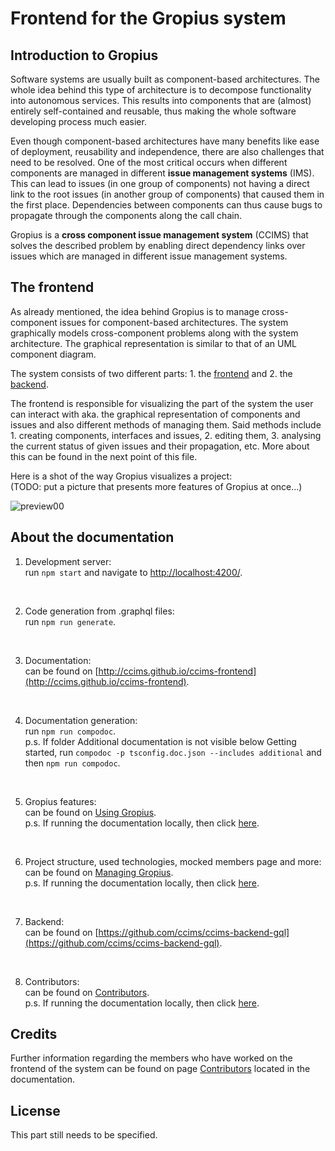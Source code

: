# Frontend for the Gropius system

## Introduction to Gropius

Software systems are usually built as component-based architectures. The whole idea behind this type of architecture is to decompose functionality into autonomous services. This results into components that are (almost) entirely self-contained and reusable, thus making the whole software developing process much easier.

Even though component-based architectures have many benefits like ease of deployment, reusability and independence, there are also challenges that need to be resolved. One of the most critical occurs when different components are managed in different **issue management systems** (IMS). This can lead to issues (in one group of components) not having a direct link to the root issues (in another group of components) that caused them in the first place. Dependencies between components can thus cause bugs to propagate through the components along the call chain.

Gropius is a **cross component issue management system** (CCIMS) that solves the described problem by enabling direct dependency links over issues which are managed in different issue management systems.

## The frontend

As already mentioned, the idea behind Gropius is to manage cross-component issues for component-based architectures. The system graphically models cross-component problems along with the system architecture. The graphical representation is similar to that of an UML component diagram.

The system consists of two different parts: 1. the [frontend](https://github.com/ccims/ccims-frontend) and 2. the [backend](https://github.com/ccims/ccims-backend-gql).

The frontend is responsible for visualizing the part of the system the user can interact with aka. the graphical representation of components and issues and also different methods of managing them. Said methods include 1. creating components, interfaces and issues, 2. editing them, 3. analysing the current status of given issues and their propagation, etc. More about this can be found in the next point of this file.

Here is a shot of the way Gropius visualizes a project:  
(TODO: put a picture that presents more features of Gropius at once...)

![preview00](https://github.com/ccims/ccims-frontend/blob/documentation/Kliment/Kristina/src/frontend-preview/preview00.png?raw=true)

## About the documentation

1. Development server:  
run `npm start` and navigate to [http://localhost:4200/](http://localhost:4200/).
<br />

2. Code generation from .graphql files:  
run `npm run generate`.
<br />

3. Documentation:  
can be found on [http://ccims.github.io/ccims-frontend](http://ccims.github.io/ccims-frontend).
<br />

4. Documentation generation:  
run `npm run compodoc`.  
p.s. If folder Additional documentation is not visible below Getting started, run `compodoc -p tsconfig.doc.json --includes additional` and then `npm run compodoc`.
<br />

5. Gropius features:  
can be found on [Using Gropius](https://ccims.github.io/ccims-frontend/additional-documentation/using-gropius.html).  
p.s. If running the documentation locally, then click [here](additional-documentation/using-gropius.html).
<br />

6. Project structure, used technologies, mocked members page and more:  
can be found on [Managing Gropius](https://ccims.github.io/ccims-frontend/additional-documentation/managing-gropius.html).  
p.s. If running the documentation locally, then click [here](additional-documentation/managing-gropius.html).
<br />

7. Backend:  
can be found on [https://github.com/ccims/ccims-backend-gql](https://github.com/ccims/ccims-backend-gql).
<br />

8. Contributors:  
can be found on [Contributors](https://ccims.github.io/ccims-frontend/additional-documentation/contributors.html).  
p.s. If running the documentation locally, then click [here](additional-documentation/contributors.html).

## Credits

Further information regarding the members who have worked on the frontend of the system can be found on page [Contributors](https://ccims.github.io/ccims-frontend/additional-documentation/contributors.html) located in the documentation.

## License

This part still needs to be specified.





